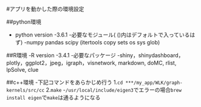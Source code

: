 #アプリを動かした際の環境設定

##python環境
- python version
	-3.6.1
-必要なモジュール( ()内はデフォルトで入っているはず)
	-numpy pandas scipy (itertools copy sets os sys glob)

##R環境
-R version
	-3.4.1
-必要なパッケージ 
	-shiny，shinydashboard，plotly，ggplot2，jpeg，igraph，visnetwork, markdown, doMC, rlist, lpSolve, clue


##c++環境
-下記コマンドをあらかじめ行う
	1.`cd ***/my_app/WLK/graph-kernels/src/cc`
	2.`make`
	-`/usr/local/include/eigen3`でエラーの場合`brew install eigen`で`make`は通るようになる



